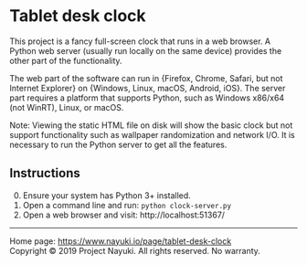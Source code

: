 Tablet desk clock
=================

This project is a fancy full-screen clock that runs in a web browser. A Python web server (usually run locally on the same device) provides the other part of the functionality.

The web part of the software can run in {Firefox, Chrome, Safari, but not Internet Explorer} on {Windows, Linux, macOS, Android, iOS}. The server part requires a platform that supports Python, such as Windows x86/x64 (not WinRT), Linux, or macOS.

Note: Viewing the static HTML file on disk will show the basic clock but not support functionality such as wallpaper randomization and network I/O. It is necessary to run the Python server to get all the features.


## Instructions

0. Ensure your system has Python 3+ installed.
0. Open a command line and run: `python clock-server.py`
0. Open a web browser and visit: http://localhost:51367/

---

Home page: https://www.nayuki.io/page/tablet-desk-clock  
Copyright © 2019 Project Nayuki. All rights reserved. No warranty.
